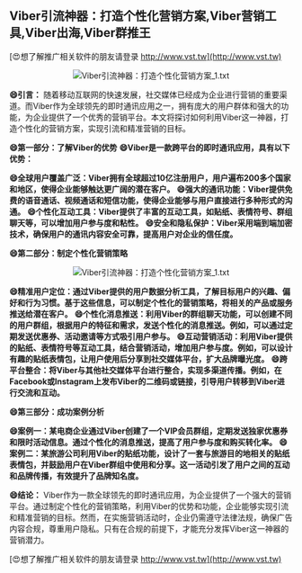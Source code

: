 ## **Viber引流神器：打造个性化营销方案,Viber营销工具,Viber出海,Viber群推王**

[😍想了解推广相关软件的朋友请登录 http://www.vst.tw](http://www.vst.tw)

 <center><img src="https://vst.tw/MP4/tuiguang/png/5.png" alt="Viber引流神器：打造个性化营销方案_1.txt"></center>

**😄引言：**
随着移动互联网的快速发展，社交媒体已经成为企业进行营销的重要渠道。而Viber作为全球领先的即时通讯应用之一，拥有庞大的用户群体和强大的功能，为企业提供了一个优秀的营销平台。本文将探讨如何利用Viber这一神器，打造个性化的营销方案，实现引流和精准营销的目标。

**😄第一部分：了解Viber的优势**
**😄Viber是一款跨平台的即时通讯应用，具有以下优势：**

**😄全球用户覆盖广泛：Viber拥有全球超过10亿注册用户，用户遍布200多个国家和地区，使得企业能够触达更广阔的潜在客户。**
**😄强大的通讯功能：Viber提供免费的语音通话、视频通话和短信功能，使得企业能够与用户直接进行多种形式的沟通。**
**😄个性化互动工具：Viber提供了丰富的互动工具，如贴纸、表情符号、群组聊天等，可以增加用户参与度和粘性。**
**😄安全和隐私保护：Viber采用端到端加密技术，确保用户的通讯内容安全可靠，提高用户对企业的信任度。**

**😄第二部分：制定个性化营销策略**

 <center><img src="https://vst.tw/MP4/tuiguang/png/0.png" alt="Viber引流神器：打造个性化营销方案_1.txt"></center>

**😄精准用户定位：通过Viber提供的用户数据分析工具，了解目标用户的兴趣、偏好和行为习惯。基于这些信息，可以制定个性化的营销策略，将相关的产品或服务推送给潜在客户。**
**😄个性化消息推送：利用Viber的群组聊天功能，可以创建不同的用户群组，根据用户的特征和需求，发送个性化的消息推送。例如，可以通过定期发送优惠券、活动邀请等方式吸引用户参与。**
**😄互动营销活动：利用Viber提供的贴纸、表情符号等互动工具，结合营销活动，增加用户参与度。例如，可以设计有趣的贴纸表情包，让用户使用后分享到社交媒体平台，扩大品牌曝光度。**
**😄跨平台整合：将Viber与其他社交媒体平台进行整合，实现多渠道传播。例如，在Facebook或Instagram上发布Viber的二维码或链接，引导用户转移到Viber进行交流和互动。**

**😄第三部分：成功案例分析**

**😄案例一：某电商企业通过Viber创建了一个VIP会员群组，定期发送独家优惠券和限时活动信息。通过个性化的消息推送，提高了用户参与度和购买转化率。**
**😄案例二：某旅游公司利用Viber的贴纸功能，设计了一套与旅游目的地相关的贴纸表情包，并鼓励用户在Viber群组中使用和分享。这一活动引发了用户之间的互动和品牌传播，有效提升了品牌知名度。**

**😄结论：**
Viber作为一款全球领先的即时通讯应用，为企业提供了一个强大的营销平台。通过制定个性化的营销策略，利用Viber的优势和功能，企业能够实现引流和精准营销的目标。然而，在实施营销活动时，企业仍需遵守法律法规，确保广告内容合规，尊重用户隐私。只有在合规的前提下，才能充分发挥Viber这一神器的营销潜力。

[😍想了解推广相关软件的朋友请登录 http://www.vst.tw](http://www.vst.tw)



